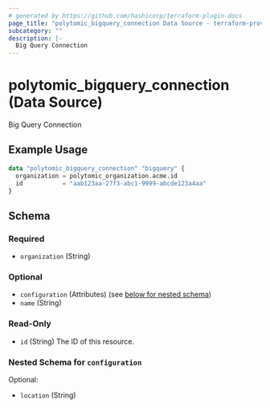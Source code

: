 ```yaml
---
# generated by https://github.com/hashicorp/terraform-plugin-docs
page_title: "polytomic_bigquery_connection Data Source - terraform-provider-polytomic"
subcategory: ""
description: |-
  Big Query Connection
---
```


# polytomic_bigquery_connection (Data Source)

Big Query Connection

## Example Usage

```terraform
data "polytomic_bigquery_connection" "bigquery" {
  organization = polytomic_organization.acme.id
  id           = "aab123aa-27f3-abc1-9999-abcde123a4aa"
}
```

<!-- schema generated by tfplugindocs -->
## Schema

### Required

- `organization` (String)

### Optional

- `configuration` (Attributes) (see [below for nested schema](#nestedatt--configuration))
- `name` (String)

### Read-Only

- `id` (String) The ID of this resource.

<a id="nestedatt--configuration"></a>
### Nested Schema for `configuration`

Optional:

- `location` (String)


